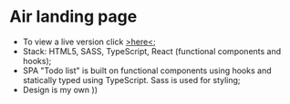 # Air landing page
* To view a live version click [>here<](https://lytvyntsiv.github.io/react_todo-app/);
* Stack: HTML5, SASS, TypeScript, React (functional components and hooks);
* SPA "Todo list" is built on functional components using hooks and statically typed using TypeScript. Sass is used for styling;
* Design is my own ))
